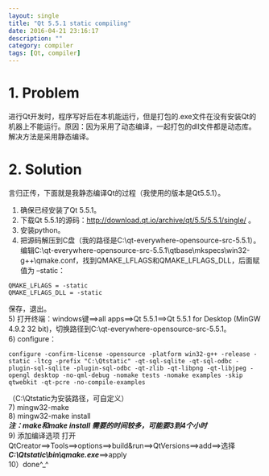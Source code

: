 ```yaml
---
layout: single
title: "Qt 5.5.1 static compiling"
date: 2016-04-21 23:16:17
description: ""
category: compiler
tags: [Qt, compiler]
---
```


# 1. Problem  

进行Qt开发时，程序写好后在本机能运行，但是打包的.exe文件在没有安装Qt的机器上不能运行。原因：因为采用了动态编译，一起打包的dll文件都是动态库。解决方法是采用静态编译。  

# 2. Solution  

言归正传，下面就是我静态编译Qt的过程（我使用的版本是Qt5.5.1）。  

1) 确保已经安装了Qt 5.5.1。  
2) 下载Qt 5.5.1的源码：http://download.qt.io/archive/qt/5.5/5.5.1/single/ 。   
3) 安装python。  
4) 把源码解压到C盘（我的路径是C:\qt-everywhere-opensource-src-5.5.1）。编辑C:\qt-everywhere-opensource-src-5.5.1\qtbase\mkspecs\win32-g++\qmake.conf，找到QMAKE_LFLAGS和QMAKE_LFLAGS_DLL，后面赋值为 –static：
```
QMAKE_LFLAGS = -static  
QMAKE_LFLAGS_DLL = -static
```
保存，退出。  
5) 打开终端：windows键==>all apps==>Qt 5.5.1==>Qt 5.5.1 for Desktop (MinGW 4.9.2 32 bit)，切换路径到C:\qt-everywhere-opensource-src-5.5.1。  
6) configure： 
```
configure -confirm-license -opensource -platform win32-g++ -release -static -ltcg -prefix "C:\Qtstatic" -qt-sql-sqlite -qt-sql-odbc -plugin-sql-sqlite -plugin-sql-odbc -qt-zlib -qt-libpng -qt-libjpeg -opengl desktop -no-qml-debug -nomake tests -nomake examples -skip qtwebkit -qt-pcre -no-compile-examples  
```
（C:\Qtstatic为安装路径，可自定义）  
7) mingw32-make  
8) mingw32-make install  
***注：make和make install 需要的时间较多，可能要3到4个小时***  
9) 添加编译选项 
	打开QtCreator==>Tools==>options==>build&run==>QtVersions==>add==>选择***C:\Qtstatic\bin\qmake.exe***==>apply  
10）done^_^


